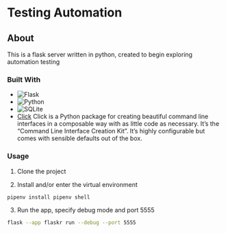# Testing Automation 
## About
This is a flask server written in python, created to begin exploring automation testing


### Built With
* ![Flask](https://img.shields.io/badge/flask-%23000.svg?style=for-the-badge&logo=flask&logoColor=white)
* ![Python](https://img.shields.io/badge/python-3670A0?style=for-the-badge&logo=python&logoColor=ffdd54) 
* ![SQLite](https://img.shields.io/badge/sqlite-%2307405e.svg?style=for-the-badge&logo=sqlite&logoColor=white)
* [Click](https://click.palletsprojects.com/en/8.1.x/)
Click is a Python package for creating beautiful command line interfaces in a composable way with as little code as necessary. It’s the “Command Line Interface Creation Kit”. It’s highly configurable but comes with sensible defaults out of the box.


### Usage

1. Clone the project 

2. Install and/or enter the virtual environment
```sh
pipenv install pipenv shell
```
3. Run the app, specify debug mode and port 5555
```sh
flask --app flaskr run --debug --port 5555
```